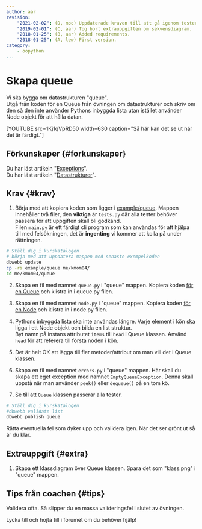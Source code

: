 ```yaml
---
author: aar
revision:
    "2021-02-02": (D, moc) Uppdaterade kraven till att gå igenom tester.
    "2019-02-01": (C, aar) Tog bort extrauppgiften om sekvensdiagram.
    "2018-01-25": (B, aar) Added requirements.
    "2018-01-25": (A, lew) First version.
category:
    - oopython
...
```

Skapa queue
===================================

Vi ska bygga om datastrukturen "queue".  
Utgå från koden för en Queue från övningen om datastrukturer och skriv om den så den inte använder Pythons inbyggda lista utan istället använder Node objekt för att hålla datan.

<!--more-->

[YOUTUBE src=1Kj1qVpRD50 width=630 caption="Så här kan det se ut när det är färdigt."]



Förkunskaper {#forkunskaper}
-----------------------

Du har läst artikeln "[Exceptions](kunskap/exceptions)".  
Du har läst artikeln "[Datastrukturer](kunskap/datastrukturer)".  


Krav {#krav}
-----------------------

1. Börja med att kopiera koden som ligger i [example/queue](https://github.com/dbwebb-se/oopython/tree/master/example/queue). Mappen innehåller två filer, den **viktiga** är `tests.py` där alla tester behöver passera för att uppgiften skall bli godkänd.  
Filen `main.py` är ett färdigt cli program som kan användas för att hjälpa till med felsökningen, det är **ingenting** vi kommer att kolla på under rättningen. 


```bash
# Ställ dig i kurskatalogen
# börja med att uppdatera mappen med senaste exempelkoden
dbwebb update
cp -ri example/queue me/kmom04/
cd me/kmom04/queue
```

2. Skapa en fil med namnet `queue.py` i "queue" mappen. Kopiera koden [för en Queue](kunskap/datastrukturer#queue) och klistra in i queue.py filen.  

1. Skapa en fil med namnet `node.py` i "queue" mappen. Kopiera koden [för en Node](kunskap/datastrukturer#nod) och klistra in i node.py filen.  

1. Pythons inbyggda lista ska inte användas längre. Varje element i kön ska ligga i ett Node objekt och bilda en list struktur.  
Byt namn på instans attributet `items` till `head` i Queue klassen. Använd `head` för att referera till första noden i kön.  

1. Det är helt OK att lägga till fler metoder/attribut om man vill det i Queue klassen.

1. Skapa en fil med namnet `errors.py` i "queue" mappen. Här skall du skapa ett eget exception med namnet `EmptyQueueException`. Denna skall uppstå när man använder `peek()` eller `dequeue()` på en tom kö.

1. Se till att `Queue` klassen passerar alla tester.


```bash
# Ställ dig i kurskatalogen
#dbwebb validate list
dbwebb publish queue
```

Rätta eventuella fel som dyker upp och validera igen. När det ser grönt ut så är du klar.



Extrauppgift {#extra}
-----------------------

<!-- 1. Skapa ett sekvensdiagram över flödet som sker vid en valfri input från användaren. Spara det som "sekvens.png" i "queue" mappen. -->

1. Skapa ett klassdiagram över Queue klassen. Spara det som "klass.png" i "queue" mappen.

Tips från coachen {#tips}
-----------------------

Validera ofta. Så slipper du en massa valideringsfel i slutet av övningen.

Lycka till och hojta till i forumet om du behöver hjälp!
